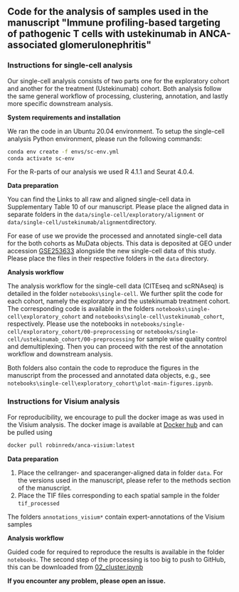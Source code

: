 ## Code for the analysis of samples used in the manuscript "Immune profiling-based targeting of pathogenic T cells with ustekinumab in ANCA-associated glomerulonephritis"

### Instructions for single-cell analysis

Our single-cell analysis consists of two parts one for the exploratory cohort and another for the treatment (Ustekinumab) cohort. Both analysis follow the same general workflow of processing, clustering, annotation, and lastly more specific downstream analysis.

**System requirements and installation**

We ran the code in an Ubuntu 20.04 environment. To setup the single-cell analysis Python environment, please run the following commands:

```bash
conda env create -f envs/sc-env.yml
conda activate sc-env
```

For the R-parts of our analysis we used R 4.1.1 and Seurat 4.0.4.

**Data preparation**

You can find the Links to all raw and aligned single-cell data in Supplementary Table 10 of our manuscript. Please place the aligned data in separate folders in the ```data/single-cell/exploratory/alignment``` or  ```data/single-cell/ustekinumab/alignment```directory.

For ease of use we provide the processed and annotated single-cell data for the both cohorts as MuData objects. This data is deposited at GEO under accession [GSE253633](https://www.ncbi.nlm.nih.gov/geo/query/acc.cgi?acc=GSE253633) alongside the new single-cell data of this study. Please place the files in their respective folders in the ```data``` directory.


**Analysis workflow**

The analysis workflow for the single-cell data (CITEseq and scRNAseq) is detailed in the folder ```notebooks\single-cell```. We further split the code for each cohort, namely the exploratory and the ustekinumab treatment cohort. The corresponding code is available in the folders ```notebooks\single-cell\exploratory_cohort``` and ```notebooks\single-cell\ustekinumab_cohort```, respectively. Please use the notebooks in ```notebooks/single-cell/exploratory_cohort/00-preprocessing``` or ```notebooks/single-cell/ustekinumab_cohort/00-preprocessing``` for sample wise quality control and demultiplexing. Then you can proceed with the rest of the annotation workflow and downstream analysis.


Both folders also contain the code to reproduce the figures in the manuscript from the processed and annotated data objects, e.g., see ```notebooks\single-cell\exploratory_cohort\plot-main-figures.ipynb```.

### Instructions for Visium analysis

For reproducibility, we encourage to pull the docker image as was used in the Visium analysis. The docker image is available at [Docker hub](https://hub.docker.com/r/robinredx/anca-visium/tags) and can be pulled using
```bash
docker pull robinredx/anca-visium:latest
```

**Data preparation**
1. Place the cellranger- and spaceranger-aligned data in folder ```data```. For the versions used in the manuscript, please refer to the methods section of the manuscript.
2. Place the TIF files corresponding to each spatial sample in the folder ```tif_processed```

The folders ```annotations_visium*``` contain expert-annotations of the Visium samples

**Analysis workflow**

Guided code for required to reproduce the results is available in the folder ```notebooks```. The second step of the processing is too big to push to GitHub, this can be downloaded from [02_cluster.ipynb](https://drive.google.com/file/d/11mMGel0VzCgbqmvUIG5L2zHP9qBJGoqu/view?usp=sharing)

**If you encounter any problem, please open an issue.**
